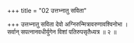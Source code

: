 +++
title = "02 उत्तभ्नातु सविता"

+++
उत्तभ्नातु सविता देवो अग्निरुन्मित्रावरुणावश्विनोभा ।  
सर्वान् सपत्नानवधीर्युगेन विशां पतिरुपसृतैध्यत्र ॥ २ ॥
